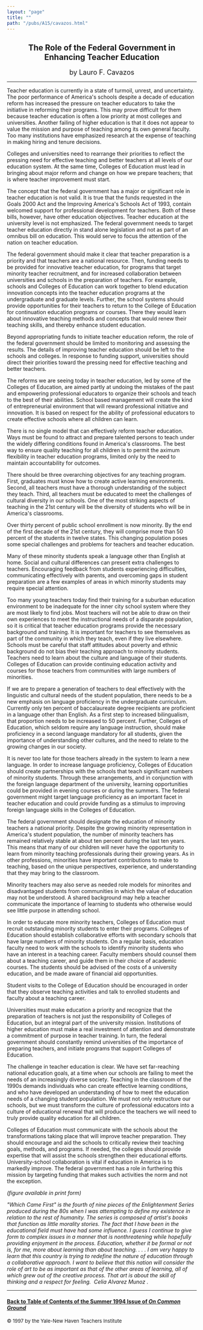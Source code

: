 ```yaml
---
layout: "page"
title: ""
path: "/pubs/A15/cavazos.html"
---
```

<main>
<center>
<h2>
The Role of the Federal Government in Enhancing Teacher Education</h2>
<p><font size="+1">by Lauro F. Cavazos</font>
</p></center>
<hr/>
Teacher education is currently in a state of turmoil, unrest, and
uncertainty. The poor performance of America's schools despite a  decade
of education reform has increased the pressure on teacher  educators to
take the initiative in reforming their programs. This  may prove difficult
for them because teacher education is often a  low priority at most
colleges and universities. Another failing of  higher education is that it
does not appear to value the mission and  purpose of teaching among its
own general faculty. Too many  institutions have emphasized research at
the expense of teaching in  making hiring and tenure decisions.
<p>Colleges and universities need to rearrange their priorities to
reflect the pressing need for effective teaching and better teachers  at
all levels of our education system. At the same time, Colleges of
Education must lead in bringing about major reform and change on  how we
prepare teachers; that is where teacher improvement must  start.
</p><p>The concept that the federal government has a major or significant
role in teacher education is not valid. It is true that the funds
requested in the Goals 2000 Act and the Improving America's  Schools Act
of 1993, contain welcomed support for professional  development for
teachers. Both of these bills, however, have other  education objectives.
Teacher education at the university level is  not emphasized. The federal
government needs to target teacher  education directly in stand alone
legislation and not as part of an  omnibus bill on education. This would
serve to focus the attention of  the nation on teacher education.
</p><p>
The federal government should make it clear that teacher  preparation is a
priority and that teachers are a national resource.  Then, funding needs
to be provided for innovative teacher education,  for programs that target
minority teacher recruitment, and for  increased collaboration between
universities and schools in the  preparation of teachers. For example,
schools and Colleges of  Education can work together to blend education
innovation concepts  into the teacher education programs at the
undergraduate and  graduate levels. Further, the school systems should
provide  opportunities for their teachers to return to the College of
Education  for continuation education programs or courses. There they
would  learn about innovative teaching methods and concepts that would
renew their teaching skills, and thereby enhance student education.
</p><p>
Beyond appropriating funds to initiate teacher education reform, the  role
of the federal government should be limited to monitoring and  assessing
the results. The details of improving teacher education  should be left to
the schools and colleges. In response to funding  support, universities
should direct their priorities toward the  pressing need for effective
teaching and better teachers.
</p><p>
The reforms we are seeing today in teacher education, led by some  of the
Colleges of Education, are aimed partly at undoing the  mistakes of the
past and empowering professional educators to  organize their schools and
teach to the best of their abilities. School  based management will create
the kind of entrepreneurial  environment that will reward professional
initiative and innovation.  It is based on respect for the ability of
professional educators to  create effective schools where all children can
learn.
</p><p>
There is no single model that can effectively reform teacher  education.
Ways must be found to attract and prepare talented  persons to teach under
the widely differing conditions found in  America's classrooms. The best
way to ensure quality teaching for  all children is to permit the aximum
flexibility in teacher education  programs, limited only by the need to
maintain accountability for  outcomes.
</p><p>
There should be three overarching objectives for any teaching  program.
First, graduates must know how to create active learning  environments.
Second, all teachers must have a thorough  understanding of the subject
they teach. Third, all teachers must be  educated to meet the challenges
of cultural diversity in our schools.  One of the most striking aspects of
teaching in the 21st century will  be the diversity of students who will
be in America's classrooms.
</p><p>
Over thirty percent of public school enrollment is now minority. By  the
end of the first decade of the 21st century, they will comprise  more than
50 percent of the students in twelve states. This changing  population
poses some special challenges and problems for teachers  and teacher
education.
</p><p>
Many of these minority students speak a language other than English  at
home. Social and cultural differences can present extra  challenges to
teachers. Encouraging feedback from students  experiencing difficulties,
communicating effectively with parents,  and overcoming gaps in student
preparation are a few examples of  areas in which minority students may
require special attention.
</p><p>
Too many young teachers today find their training for a suburban
education environment to be inadequate for the inner city school  system
where they are most likely to find jobs. Most teachers will  not be able
to draw on their own experiences to meet the  instructional needs of a
disparate population, so it is critical that  teacher education programs
provide the necessary background and  training. It is important for
teachers to see themselves as part of  the community in which they teach,
even if they live elsewhere.  Schools must be careful that staff attitudes
about poverty and  ethnic background do not bias their teaching approach
to minority  students. Teachers need to learn about the culture and
language of  their students. Colleges of Education can provide continuing
education activity and courses for those teachers from communities  with
large numbers of minorities.
</p><p>
If we are to prepare a generation of teachers to deal effectively  with
the linguistic and cultural needs of the student population,  there needs
to be a new emphasis on language proficiency in the  undergraduate
curriculum. Currently only ten percent of  baccalaureate degree recipients
are proficient in a language other  than English. As a first step to
increased bilingualism, that  proportion needs to be increased to 50
percent. Further, Colleges of  Education, which seldom require any
language instruction, should  make proficiency in a second language
mandatory for all students,  given the importance of understanding other
cultures, and the need  to relate to the growing changes in our society.
</p><p>
It is never too late for those teachers already in the system to learn  a
new language. In order to increase language proficiency, Colleges  of
Education should create partnerships with the schools that teach
significant numbers of minority students. Through these  arrangements, and
in conjunction with the foreign language  department of the university,
learning opportunities could be  provided in evening courses or during the
summers. The federal  government might target language proficiency as an
important facet  in teacher education and could provide funding as a
stimulus to  improving foreign language skills in the Colleges of
Education.
</p><p>
The federal government should designate the education of minority
teachers a national priority. Despite the growing minority  representation
in America's student population, the number of  minority teachers has
remained relatively stable at about ten  percent during the last ten
years. This means that many of our  children will never have the
opportunity to learn from minority  teaching professionals during their
growing years. As in other  professions, minorities have important
contributions to make to  teaching, based on the unique perspectives,
experience, and  understanding that they may bring to the classroom.
</p><p>
Minority teachers may also serve as needed role models for  minorites and
disadvantaged students from communities in which  the value of education
may not be understood. A shared background  may help a teacher communicate
the importance of learning to  students who otherwise would see little
purpose in attending school.
</p><p>
In order to educate more minority teachers, Colleges of Education  must
recruit outstanding minority students to enter their programs.  Colleges
of Education should establish collaborative efforts with  secondary
schools that have large numbers of minority students. On  a regular basis,
education faculty need to work with the schools to  identify minority
students who have an interest in a teaching career.  Faculty members
should counsel them about a teaching career, and  guide them in their
choice of academic courses. The students should  be advised of the costs
of a university education, and be made aware  of financial aid
opportunities. 
</p><p>
Student visits to the College of Education should be encouraged in  order
that they observe teaching activities and talk to enrolled  students and
faculty about a teaching career.
</p><p>
Universities must make education a priority and recognize that the
preparation of teachers is not just the responsibility of Colleges of
Education, but an integral part of the university mission.  Institutions
of higher education must make a real investment of  attention and
demonstrate a commitment of purpose in teacher  training. In turn, the
federal government should constantly remind  universities of the
importance of preparing teachers, and initiate  programs that support
Colleges of Education.
</p><p>
The challenge in teacher education is clear. We have set far-reaching
national education goals, at a time when our schools are failing to  meet
the needs of an increasingly diverse society. Teaching in the  classroom
of the 1990s demands individuals who can create  effective learning
conditions, and who have developed an  understanding of how to meet the
education needs of a changing  student population. We must not only
restructure our schools, but we  must transform the culture of
professional educators into a culture  of educational renewal that will
produce the teachers we will need  to truly provide quality education for
all children.
</p><p>
Colleges of Education must communicate with the schools about the
transformations taking place that will improve teacher preparation.  They
should encourage and aid the schools to critically review their  teaching
goals, methods, and programs. If needed, the colleges  should provide
expertise that will assist the schools strengthen  their educational
efforts. University-school collaboration is vital if  education in America
is to markedly improve. The federal  government has a role in furthering
this mission by targeting  funding that makes such activities the norm and
not the exception.
</p><p><i>(figure available in print form)</i>
</p><p>
<i>"Which Came First" is the fourth of nine pieces of the Enlightenment
Series produced during the 80s when I was attempting to define my
existence in relation to the rest of humanity. The series is composed  of
artist's books that function as little morality stories. The fact  that I
have been in the educational field must have had some  influence. I guess
I continue to give form to complex issues in a  manner that is
nonthreatening while hopefully providing enjoyment  in the process.
Education, whether it be formal or not is, for me,  more about learning
than about teaching. . . . I am very happy to learn  that this country is
trying to redefine the nature of education  through a collaborative
approach. I want to believe that this nation  will consider the role of
art to be as important as that of the other  areas of learning, all of
which grew out of the creative process. That  art is about the skill of
thinking and a respect for feeling. ­ Celia  Alvarez Munoz .</i>
</p><hr/>
<h4><a href=".\">Back to
Table of Contents of the Summer 1994 Issue of <i>On Common
Ground</i></a>
</h4>
<font size="-1">© 1997 by the Yale-New Haven Teachers Institute
</font></main>